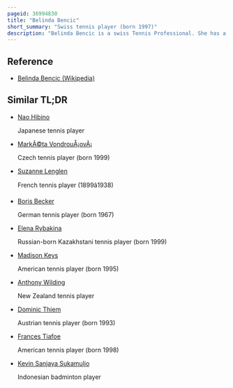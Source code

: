 ```yaml
---
pageid: 36994830
title: "Belinda Bencic"
short_summary: "Swiss tennis player (born 1997)"
description: "Belinda Bencic is a swiss Tennis Professional. She has a career-high Ranking of No. 4 by the Women's Tennis Association which she achieved in February 2020. Bencic has won eight Career Singles Titles including a Gold Medal at the Tokyo Olympics in 2020 and two Doubles Titles on the Wta Tour."
---
```


## Reference

- [Belinda Bencic (Wikipedia)](https://en.wikipedia.org/?curid=36994830)

## Similar TL;DR

- [Nao Hibino](/tldr/en/nao-hibino)

  Japanese tennis player

- [MarkÃ©ta VondrouÅ¡ovÃ¡](/tldr/en/marketa-vondrousova)

  Czech tennis player (born 1999)

- [Suzanne Lenglen](/tldr/en/suzanne-lenglen)

  French tennis player (1899â1938)

- [Boris Becker](/tldr/en/boris-becker)

  German tennis player (born 1967)

- [Elena Rybakina](/tldr/en/elena-rybakina)

  Russian-born Kazakhstani tennis player (born 1999)

- [Madison Keys](/tldr/en/madison-keys)

  American tennis player (born 1995)

- [Anthony Wilding](/tldr/en/anthony-wilding)

  New Zealand tennis player

- [Dominic Thiem](/tldr/en/dominic-thiem)

  Austrian tennis player (born 1993)

- [Frances Tiafoe](/tldr/en/frances-tiafoe)

  American tennis player (born 1998)

- [Kevin Sanjaya Sukamuljo](/tldr/en/kevin-sanjaya-sukamuljo)

  Indonesian badminton player
